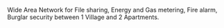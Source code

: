 Wide Area Network for File sharing, Energy and Gas metering, Fire alarm, Burglar security between 1 Village and 2 Apartments.
